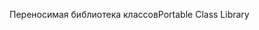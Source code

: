 <span data-ttu-id="f1733-101">Переносимая библиотека классов</span><span class="sxs-lookup"><span data-stu-id="f1733-101">Portable Class Library</span></span>
